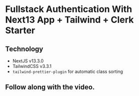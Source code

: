 # Fullstack Authentication With Next13 App + Tailwind + Clerk Starter

## Technology

- NextJS v13.3.0
- TailwindCSS v3.3.1
- `tailwind-prettier-plugin` for automatic class sorting

## Follow along with the video. 